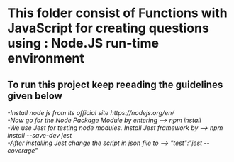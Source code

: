 <h1> This folder consist of Functions with JavaScript for creating questions using : Node.JS run-time environment</h1>
<h2>To run this project keep reeading the guidelines given below</h2>
<i>-Install node js from its official site https://nodejs.org/en/ <br/>
  -Now go for the Node Package Module by entering --> npm install <br/>
  -We use Jest for testing node modules. Install Jest framework by --> npm install --save-dev jest<br/>
  -After installing Jest change the script in json file to --> "test":"jest --coverage"<br/>
